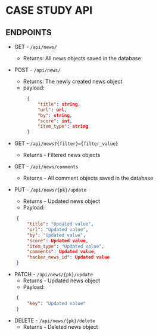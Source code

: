 # CASE STUDY API

## ENDPOINTS
 - GET - ```/api/news/```
    - Returns: All news objects saved in the database

 - POST - ```/api/news/```
     - Returns: The newly created news object
     - payload:
```json
        {
            "title": string,
            "url": url,
            "by": string,
            "score": int,
            "item_type": string
        }
```
  
 - GET - ```/api/news?{filter}={filter_value}```
      - Returns - Filtered news objects

 - GET - ```/api/news/comments```
      - Returns - All comment objects saved in the database

 - PUT - ```/api/news/{pk}/update```
    - Returns - Updated news object
    - Payload: 
```json
    {
        "title": "Updated value",
        "url": "Updated value",
        "by": "Updated value",
        "score": Updated value,
        "item_type": "Updated value",
        "comments": Updated value,
        "hacker_news_id": Updated value
    }
```

 - PATCH - ```/api/news/{pk}/update```
     - Returns - Updated news object
     - Payload:
```json
    {
        "key": "Updated value"
    }
```

 - DELETE - ```/api/news/{pk}/delete```
     - Returns - Deleted news object
